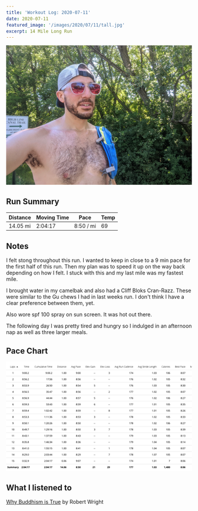 ```yaml
---
title: 'Workout Log: 2020-07-11'
date: 2020-07-11
featured_image: '/images/2020/07/11/tall.jpg'
excerpt: 14 Mile Long Run
---
```


![](/images/2020/07/11/wide.jpg)

## Run Summary

| Distance   | Moving Time          	| Pace        | Temp  |
|------------|------------------------|-------------|-------|
| 14.05 mi   |  2:04:17               |  8:50 / mi  |  69   |

## Notes

I felt stong throughout this run. I wanted to keep in close to a 9 min pace for the first half of this run. Then my plan was to speed it up on the way back depending on how I felt. I stuck with this and my last mile was my fastest mile.

I brought water in my camelbak and also had a Cliff Bloks Cran-Razz. These were similar to the Gu chews I had in last weeks run. I don't think I have a clear preference between them, yet.

Also wore spf 100 spray on sun screen. It was hot out there.

The following day I was pretty tired and hungry so I indulged in an afternoon nap as well as three larger meals.

## Pace Chart

![](/images/2020/07/11/splits.png)

## What I listened to
[Why Buddhism is True](https://www.goodreads.com/book/show/32895535-why-buddhism-is-true) by Robert Wright
